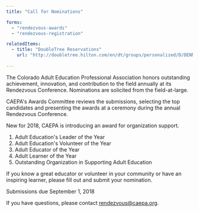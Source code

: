 ```yaml
---
title: "Call for Nominations"

forms:
  - "rendezvous-awards"
  - "rendezvous-registration"

relatedItems:
  - title: "DoubleTree Reservations"
    url: "http://doubletree.hilton.com/en/dt/groups/personalized/D/DENNSDT-CAE-20181021/index.jhtml"
    
---
```

The Colorado Adult Education Professional Association honors outstanding achievement, innovation, and contribution to the field annually at its Rendezvous Conference. Nominations are solicited from the field-at-large.

CAEPA's Awards Committee reviews the submissions, selecting the top candidates and presenting the awards at a ceremony during the annual Rendezvous Conference.

New for 2018, CAEPA is introducing an award for organization support.

1. Adult Education's Leader of the Year
2. Adult Education's Volunteer of the Year
3. Adult Educator of the Year
4. Adult Learner of the Year
5. Outstanding Organization in Supporting Adult Education

If you know a great educator or volunteer in your community or have an inspiring learner, please fill out and submit your nomination.

Submissions due September 1, 2018

If you have questions, please contact <rendezvous@caepa.org>.
